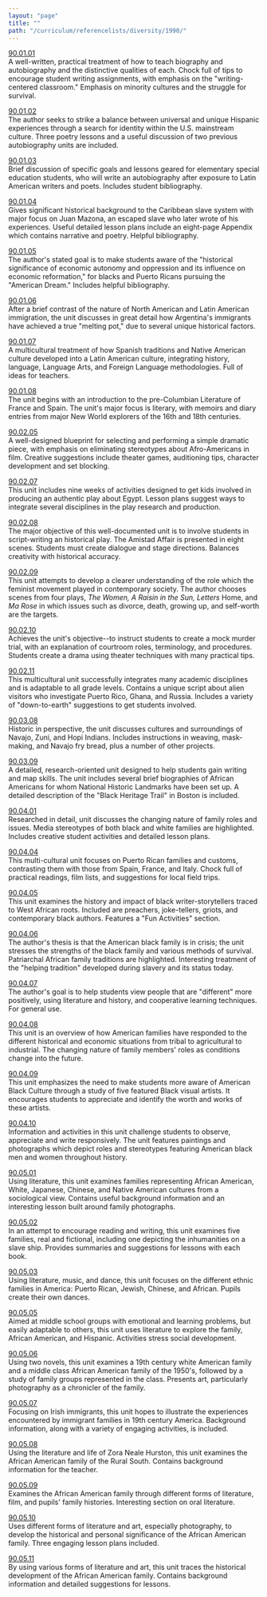 ```yaml
---
layout: "page"
title: ""
path: "/curriculum/referencelists/diversity/1990/"
---
```

<main><a href="../../../guides/1990/1/90.01.01.x.html">90.01.01</a> <br/> A well-written, practical treatment of how to teach biography and autobiography and the distinctive qualities of each. Chock full of tips to encourage student writing assignments, with emphasis on the "writing-centered classroom." Emphasis on minority cultures and the struggle for survival. <p> <a href="../../../guides/1990/1/90.01.02.x.html">90.01.02</a> <br/> The author seeks to strike a balance between universal and unique Hispanic experiences through a search for identity within the U.S. mainstream culture. Three poetry lessons and a useful discussion of two previous autobiography units are included. </p><p> <a href="../../../guides/1990/1/90.01.03.x.html">90.01.03</a> <br/> Brief discussion of specific goals and lessons geared for elementary special education students, who will write an autobiography after exposure to Latin American writers and poets. Includes student bibliography. </p><p> <a href="../../../guides/1990/1/90.01.04.x.html">90.01.04</a> <br/> Gives significant historical background to the Caribbean slave system with major focus on Juan Mazona, an escaped slave who later wrote of his experiences. Useful detailed lesson plans include an eight-page Appendix which contains narrative and poetry. Helpful bibliography. </p><p> <a href="../../../guides/1990/1/90.01.05.x.html">90.01.05</a> <br/> The author's stated goal is to make students aware of the "historical significance of economic autonomy and oppression and its influence on economic reformation," for blacks and Puerto Ricans pursuing the "American Dream." Includes helpful bibliography. </p><p> <a href="../../../guides/1990/1/90.01.06.x.html">90.01.06</a> <br/> After a brief contrast of the nature of North American and Latin American immigration, the unit discusses in great detail how Argentina's immigrants have achieved a true "melting pot," due to several unique historical factors. </p><p> <a href="../../../guides/1990/1/90.01.07.x.html">90.01.07</a> <br/> A multicultural treatment of how Spanish traditions and Native American culture developed into a Latin American culture, integrating history, language, Language Arts, and Foreign Language methodologies. Full of ideas for teachers. </p><p> <a href="../../../guides/1990/1/90.01.08.x.html">90.01.08</a> <br/> The unit begins with an introduction to the pre-Columbian Literature of France and Spain. The unit's major focus is literary, with memoirs and diary entries from major New World explorers of the 16th and 18th centuries. </p><p> <a href="../../../guides/1990/2/90.02.05.x.html">90.02.05</a> <br/> A well-designed blueprint for selecting and performing a simple dramatic piece, with emphasis on eliminating stereotypes about Afro-Americans in film. Creative suggestions include theater games, auditioning tips, character development and set blocking. </p><p> <a href="../../../guides/1990/2/90.02.07.x.html">90.02.07</a> <br/> This unit includes nine weeks of activities designed to get kids involved in producing an authentic play about Egypt. Lesson plans suggest ways to integrate several disciplines in the play research and production. </p><p> <a href="../../../guides/1990/2/90.02.08.x.html">90.02.08</a> <br/> The major objective of this well-documented unit is to involve students in script-writing an historical play. The Amistad Affair is presented in eight scenes. Students must create dialogue and stage directions. Balances creativity with historical accuracy. </p><p> <a href="../../../guides/1990/2/90.02.09.x.html">90.02.09</a> <br/> This unit attempts to develop a clearer understanding of the role which the feminist movement played in contemporary society. The author chooses scenes from four plays, <i>The</i> <i>Women,</i> <i>A</i> <i>Raisin</i> <i>in</i> <i>the</i> <i>Sun,</i> <i>Letters</i> Home, and <i>Ma</i> <i>Rose</i> in which issues such as divorce, death, growing up, and self-worth are the targets. </p><p> <a href="../../../guides/1990/2/90.02.10.x.html">90.02.10</a> <br/> Achieves the unit's objective--to instruct students to create a mock murder trial, with an explanation of courtroom roles, terminology, and procedures. Students create a drama using theater techniques with many practical tips. </p><p> <a href="../../../guides/1990/2/90.02.11.x.html">90.02.11</a> <br/> This multicultural unit successfully integrates many academic disciplines and is adaptable to all grade levels. Contains a unique script about alien visitors who investigate Puerto Rico, Ghana, and Russia. Includes a variety of "down-to-earth" suggestions to get students involved. </p><p> <a href="../../../guides/1990/3/90.03.08.x.html">90.03.08</a> <br/> Historic in perspective, the unit discusses cultures and surroundings of Navajo, Zuni, and Hopi Indians. Includes instructions in weaving, mask-making, and Navajo fry bread, plus a number of other projects. </p><p> <a href="../../../guides/1990/3/90.03.09.x.html">90.03.09</a> <br/> A detailed, research-oriented unit designed to help students gain writing and map skills. The unit includes several brief biographies of African Americans for whom National Historic Landmarks have been set up. A detailed description of the "Black Heritage Trail" in Boston is included. </p><p> <a href="../../../guides/1990/4/90.04.01.x.html">90.04.01</a> <br/> Researched in detail, unit discusses the changing nature of family roles and issues. Media stereotypes of both black and white families are highlighted. Includes creative student activities and detailed lesson plans. </p><p> <a href="../../../guides/1990/4/90.04.04.x.html">90.04.04</a> <br/> This multi-cultural unit focuses on Puerto Rican families and customs, contrasting them with those from Spain, France, and Italy. Chock full of practical readings, film lists, and suggestions for local field trips. </p><p> <a href="../../../guides/1990/4/90.04.05.x.html">90.04.05</a> <br/> This unit examines the history and impact of black writer-storytellers traced to West African roots. Included are preachers, joke-tellers, griots, and contemporary black authors. Features a "Fun Activities" section. </p><p> <a href="../../../guides/1990/4/90.04.06.x.html">90.04.06</a> <br/> The author's thesis is that the American black family is in crisis; the unit stresses the strengths of the black family and various methods of survival. Patriarchal African family traditions are highlighted. Interesting treatment of the "helping tradition" developed during slavery and its status today. </p><p> <a href="../../../guides/1990/4/90.04.07.x.html">90.04.07</a> <br/> The author's goal is to help students view people that are "different" more positively, using literature and history, and cooperative learning techniques. For general use. </p><p> <a href="../../../guides/1990/4/90.04.08.x.html">90.04.08</a> <br/> This unit is an overview of how American families have responded to the different historical and economic situations from tribal to agricultural to industrial. The changing nature of family members' roles as conditions change into the future. </p><p> <a href="../../../guides/1990/4/90.04.09.x.html">90.04.09</a> <br/> This unit emphasizes the need to make students more aware of American Black Culture through a study of five featured Black visual artists. It encourages students to appreciate and identify the worth and works of these artists. </p><p> <a href="../../../guides/1990/4/90.04.10.x.html">90.04.10</a> <br/> Information and activities in this unit challenge students to observe, appreciate and write responsively. The unit features paintings and photographs which depict roles and stereotypes featuring American black men and women throughout history. </p><p> <a href="../../../guides/1990/5/90.05.01.x.html">90.05.01</a> <br/> Using literature, this unit examines families representing African American, White, Japanese, Chinese, and Native American cultures from a sociological view. Contains useful background information and an interesting lesson built around family photographs. </p><p> <a href="../../../guides/1990/5/90.05.02.x.html">90.05.02</a> <br/> In an attempt to encourage reading and writing, this unit examines five families, real and fictional, including one depicting the inhumanities on a slave ship. Provides summaries and suggestions for lessons with each book. </p><p> <a href="../../../guides/1990/5/90.05.03.x.html">90.05.03</a> <br/> Using literature, music, and dance, this unit focuses on the different ethnic families in America: Puerto Rican, Jewish, Chinese, and African. Pupils create their own dances. </p><p> <a href="../../../guides/1990/5/90.05.05.x.html">90.05.05</a> <br/> Aimed at middle school groups with emotional and learning problems, but easily adaptable to others, this unit uses literature to explore the family, African American, and Hispanic. Activities stress social development. </p><p> <a href="../../../guides/1990/5/90.05.06.x.html">90.05.06</a> <br/> Using two novels, this unit examines a 19th century white American family and a middle class African American family of the 1950's, followed by a study of family groups represented in the class. Presents art, particularly photography as a chronicler of the family. </p><p> <a href="../../../guides/1990/5/90.05.07.x.html">90.05.07</a> <br/> Focusing on Irish immigrants, this unit hopes to illustrate the experiences encountered by immigrant families in 19th century America. Background information, along with a variety of engaging activities, is included. </p><p> <a href="../../../guides/1990/5/90.05.08.x.html">90.05.08</a> <br/> Using the literature and life of Zora Neale Hurston, this unit examines the African American family of the Rural South. Contains background information for the teacher. </p><p> <a href="../../../guides/1990/5/90.05.09.x.html">90.05.09</a> <br/> Examines the African American family through different forms of literature, film, and pupils' family histories. Interesting section on oral literature. </p><p> <a href="../../../guides/1990/5/90.05.10.x.html">90.05.10</a> <br/> Uses different forms of literature and art, especially photography, to develop the historical and personal significance of the African American family. Three engaging lesson plans included. </p><p> <a href="../../../guides/1990/5/90.05.11.x.html">90.05.11</a> <br/> By using various forms of literature and art, this unit traces the historical development of the African American family. Contains background information and detailed suggestions for lessons. <br/> <br/> 
</p></main>